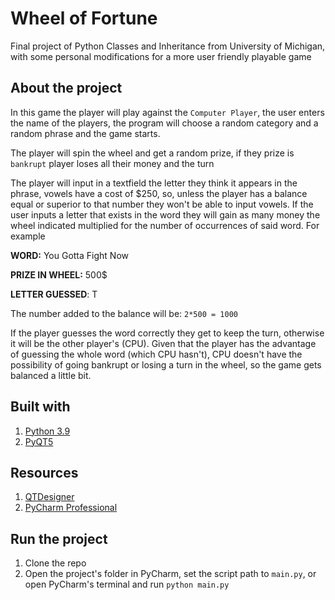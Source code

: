 # Wheel of Fortune
Final project of Python Classes and Inheritance from University of Michigan, with some personal modifications for a more
user friendly playable game

## About the project
 In this game the player will play against the `Computer Player`, the user enters the name of the players,
 the program will choose a random category and a random phrase and the game starts.
 
 The player will spin the wheel and get a random prize, if they prize is `bankrupt` player loses all their money and
 the turn
 
 The player will input in a textfield the letter they think it appears in the phrase, vowels have a cost of $250, so, 
 unless the player has a balance equal or superior to that number they won't be able to input vowels. If the user inputs
 a letter that exists in the word they will gain as many money the wheel indicated multiplied for the number of occurrences
 of said word. For example
 
 **WORD:** You Gotta Fight Now
 
 **PRIZE IN WHEEL:** 500$
 
 **LETTER GUESSED**: T
 
 The number added to the balance will be: `2*500 = 1000`
 
 If the player guesses the word correctly they get to keep the turn, otherwise it will be the other player's (CPU).
 Given that the player has the advantage of guessing the whole word (which CPU hasn't), CPU doesn't have the possibility
 of going bankrupt or losing a turn in the wheel, so the game gets balanced a little bit.
 
## Built with
1. [Python 3.9](https://docs.python.org/3.9/whatsnew/3.9.html)
2. [PyQT5](https://pypi.org/project/PyQt5/)

## Resources
1. [QTDesigner](https://doc.qt.io/qt-5/qtdesigner-manual.html)
2. [PyCharm Professional](https://www.jetbrains.com/es-es/pycharm/download/#section=windows)

## Run the project
1. Clone the repo
2. Open the project's folder in PyCharm, set the script path to `main.py`, or open PyCharm's terminal and run 
`python main.py`